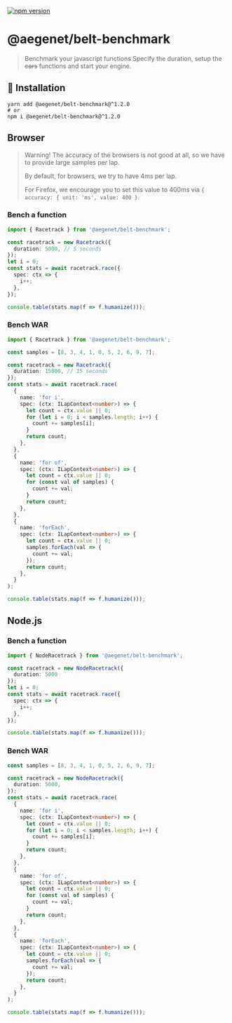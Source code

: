 [![npm version](https://img.shields.io/npm/v/@aegenet/belt-benchmark.svg)](https://www.npmjs.com/package/@aegenet/belt-benchmark)
<br>

# @aegenet/belt-benchmark

> Benchmark your javascript functions
> Specify the duration, setup the <s>cars</s> functions and start your engine.

## 💾 Installation

```shell
yarn add @aegenet/belt-benchmark@^1.2.0
# or
npm i @aegenet/belt-benchmark@^1.2.0
```

## Browser

> Warning! The accuracy of the browsers is not good at all, so we have to provide large samples per lap.
>
> By default, for browsers, we try to have 4ms per lap.
>
> For Firefox, we encourage you to set this value to 400ms via `{ accuracy: { unit: 'ms', value: 400 }`.
>

### Bench a function
```typescript
import { Racetrack } from '@aegenet/belt-benchmark';

const racetrack = new Racetrack({
  duration: 5000, // 5 seconds
});
let i = 0;
const stats = await racetrack.race({
  spec: ctx => {
    i++;
  },
});

console.table(stats.map(f => f.humanize()));
```

### Bench WAR
```typescript
import { Racetrack } from '@aegenet/belt-benchmark';

const samples = [8, 3, 4, 1, 0, 5, 2, 6, 9, 7];

const racetrack = new Racetrack({
  duration: 15000, // 15 seconds
});
const stats = await racetrack.race(
  {
    name: 'for i',
    spec: (ctx: ILapContext<number>) => {
      let count = ctx.value || 0;
      for (let i = 0; i < samples.length; i++) {
        count += samples[i];
      }
      return count;
    },
  },
  {
    name: 'for of',
    spec: (ctx: ILapContext<number>) => {
      let count = ctx.value || 0;
      for (const val of samples) {
        count += val;
      }
      return count;
    },
  },
  {
    name: 'forEach',
    spec: (ctx: ILapContext<number>) => {
      let count = ctx.value || 0;
      samples.forEach(val => {
        count += val;
      });
      return count;
    },
  }
);

console.table(stats.map(f => f.humanize()));
```

## Node.js

### Bench a function
```typescript
import { NodeRacetrack } from '@aegenet/belt-benchmark';

const racetrack = new NodeRacetrack({
  duration: 5000
});
let i = 0;
const stats = await racetrack.race({
  spec: ctx => {
    i++;
  },
});

console.table(stats.map(f => f.humanize()));
```

### Bench WAR
```typescript
const samples = [8, 3, 4, 1, 0, 5, 2, 6, 9, 7];

const racetrack = new NodeRacetrack({
  duration: 5000,
});
const stats = await racetrack.race(
  {
    name: 'for i',
    spec: (ctx: ILapContext<number>) => {
      let count = ctx.value || 0;
      for (let i = 0; i < samples.length; i++) {
        count += samples[i];
      }
      return count;
    },
  },
  {
    name: 'for of',
    spec: (ctx: ILapContext<number>) => {
      let count = ctx.value || 0;
      for (const val of samples) {
        count += val;
      }
      return count;
    },
  },
  {
    name: 'forEach',
    spec: (ctx: ILapContext<number>) => {
      let count = ctx.value || 0;
      samples.forEach(val => {
        count += val;
      });
      return count;
    },
  }
);

console.table(stats.map(f => f.humanize()));
```